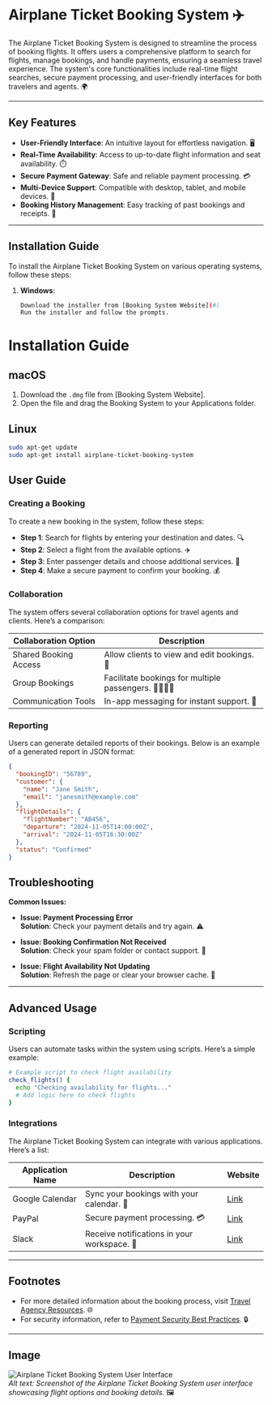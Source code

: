 # Airplane Ticket Booking System ✈️

The Airplane Ticket Booking System is designed to streamline the process of booking flights. It offers users a comprehensive platform to search for flights, manage bookings, and handle payments, ensuring a seamless travel experience. The system's core functionalities include real-time flight searches, secure payment processing, and user-friendly interfaces for both travelers and agents. 🌍

---

## Key Features

- **User-Friendly Interface**: An intuitive layout for effortless navigation. 🖥️
- **Real-Time Availability**: Access to up-to-date flight information and seat availability. ⏱️
- **Secure Payment Gateway**: Safe and reliable payment processing. 💳
- **Multi-Device Support**: Compatible with desktop, tablet, and mobile devices. 📱
- **Booking History Management**: Easy tracking of past bookings and receipts. 📜

---

## Installation Guide

To install the Airplane Ticket Booking System on various operating systems, follow these steps:

1. **Windows**:
   ```bash
   Download the installer from [Booking System Website](#)
   Run the installer and follow the prompts.
# Installation Guide

## macOS

1. Download the `.dmg` file from [Booking System Website].
2. Open the file and drag the Booking System to your Applications folder.

## Linux

```bash
sudo apt-get update
sudo apt-get install airplane-ticket-booking-system

```




## User Guide

### Creating a Booking

To create a new booking in the system, follow these steps:

- **Step 1**: Search for flights by entering your destination and dates. 🔍
- **Step 2**: Select a flight from the available options. ✈️
- **Step 3**: Enter passenger details and choose additional services. 🛫
- **Step 4**: Make a secure payment to confirm your booking. 💰

### Collaboration

The system offers several collaboration options for travel agents and clients. Here’s a comparison:

| Collaboration Option    | Description                                   |
|-------------------------|-----------------------------------------------|
| Shared Booking Access    | Allow clients to view and edit bookings. 🤝  |
| Group Bookings          | Facilitate bookings for multiple passengers. 👨‍👩‍👧‍👦 |
| Communication Tools     | In-app messaging for instant support. 💬      |

### Reporting

Users can generate detailed reports of their bookings. Below is an example of a generated report in JSON format:

```json
{
  "bookingID": "56789",
  "customer": {
    "name": "Jane Smith",
    "email": "janesmith@example.com"
  },
  "flightDetails": {
    "flightNumber": "AB456",
    "departure": "2024-11-05T14:00:00Z",
    "arrival": "2024-11-05T16:30:00Z"
  },
  "status": "Confirmed"
}
```

## Troubleshooting

**Common Issues:**

- **Issue: Payment Processing Error**  
  **Solution**: Check your payment details and try again. ⚠️

- **Issue: Booking Confirmation Not Received**  
  **Solution**: Check your spam folder or contact support. 📧

- **Issue: Flight Availability Not Updating**  
  **Solution**: Refresh the page or clear your browser cache. 🔄

---

## Advanced Usage

### Scripting

Users can automate tasks within the system using scripts. Here’s a simple example:

```bash
# Example script to check flight availability
check_flights() {
  echo "Checking availability for flights..."
  # Add logic here to check flights
}
```
### Integrations

The Airplane Ticket Booking System can integrate with various applications. Here’s a list:

| Application Name       | Description                                   | Website |
|------------------------|-----------------------------------------------|---------|
| Google Calendar        | Sync your bookings with your calendar. 📅    | [Link](https://calendar.google.com) |
| PayPal                 | Secure payment processing. 💳                 | [Link](https://www.paypal.com) |
| Slack                  | Receive notifications in your workspace. 💬    | [Link](https://slack.com) |

---

## Footnotes

- For more detailed information about the booking process, visit [Travel Agency Resources](#). 🌐
- For security information, refer to [Payment Security Best Practices](#). 🔒


---

## Image

![Airplane Ticket Booking System User Interface]([airplane_ticket_booking_screenshot.png](https://www.google.com/url?sa=i&url=https%3A%2F%2Fwww.blade.com%2F&psig=AOvVaw3l1OMPvhO1HB9QXU6juxHd&ust=1730315369543000&source=images&cd=vfe&opi=89978449&ved=0CBQQjRxqFwoTCMjhqZOltIkDFQAAAAAdAAAAABAE))  
*Alt text: Screenshot of the Airplane Ticket Booking System user interface showcasing flight options and booking details.* 🖼️

